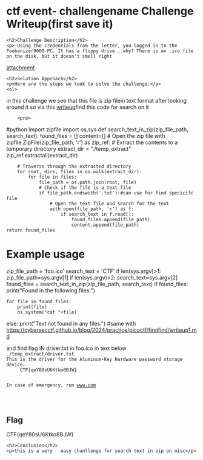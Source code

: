 
<!DOCTYPE html>
<html>

<body>
    <h1>ctf event- challengename Challenge Writeup(first save it)</h1>

    <h2>Challenge Description</h2>
    <p> Using the credentials from the letter, you logged in to the Foobanizer9000-PC. It has a floppy drive...why? There is an .ico file on the disk, but it doesn't smell right
 <a href="https://cybersecctf.github.io/blog/2024/googlectf/begginer2018/floppymisc/foo.ico">attachment</a>
</p>
 
    <h2>Solution Approach</h2>
    <p>Here are the steps we took to solve the challenge:</p>
    <ol>
in this challenge we see that this file is zip filein text format  after looking around it  so via this  <a href="https://cybersecctf.github.io/blog/2024/practice/picoctf/firstfind/writeup1.md">writeup</a>find this code for search on it 

        <pre>
#python
import zipfile
import os,sys
def search_text_in_zip(zip_file_path, search_text):
    found_files = []
    content=[]
    # Open the zip file
    with zipfile.ZipFile(zip_file_path, 'r') as zip_ref:
        # Extract the contents to a temporary directory
        extract_dir = "./temp_extract"
        zip_ref.extractall(extract_dir)

        # Traverse through the extracted directory
        for root, dirs, files in os.walk(extract_dir):
            for file in files:
                file_path = os.path.join(root, file)
                # Check if the file is a text file
                if file_path.endswith('.txt'):#can use for find specicifc file
                    # Open the text file and search for the text
                    with open(file_path, 'r') as f:
                        if search_text in f.read():
                            found_files.append(file_path)
                            content.append(file_path)
    return found_files

# Example usage
zip_file_path = 'foo.ico'
search_text = 'CTF'
if len(sys.argv)>1:
  zip_file_path=sys.argv[1]
if len(sys.argv)>2:
  search_text=sys.argv[2]
found_files = search_text_in_zip(zip_file_path, search_text)
if found_files:
    print("Found in the following files:")
 
    for file in found_files:
        print(file)
        os.system("cat "+file)
else:
    print("Text not found in any files.")
#same with  https://cybersecctf.github.io/blog/2024/practice/picoctf/firstfind/writeup1.md

</pre>
    and find flag IN driver.txt in foo.ico  in text below
<code>
./temp_extract/driver.txt
This is the driver for the Aluminum-Key Hardware password storage device.
     CTF{qeY80sU6Ktko8BJW}

In case of emergency, run www.com

</code>
    </ol>
<br>
    <h2>Flag</h2>
    <p class="flag">     CTF{qeY80sU6Ktko8BJW}
</p>

    <h2>Conclusion</h2>
    <p>this is a very   easy chanllenge for search text in zip on misc</p>
</body>
</html>



